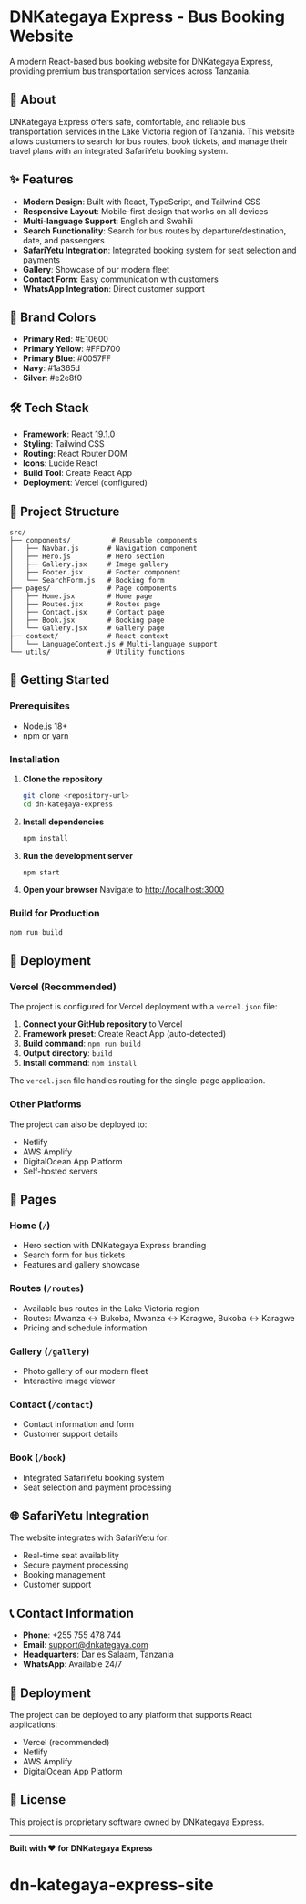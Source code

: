 # DNKategaya Express - Bus Booking Website

A modern React-based bus booking website for DNKategaya Express, providing premium bus transportation services across Tanzania.

## 🚌 About

DNKategaya Express offers safe, comfortable, and reliable bus transportation services in the Lake Victoria region of Tanzania. This website allows customers to search for bus routes, book tickets, and manage their travel plans with an integrated SafariYetu booking system.

## ✨ Features

- **Modern Design**: Built with React, TypeScript, and Tailwind CSS
- **Responsive Layout**: Mobile-first design that works on all devices
- **Multi-language Support**: English and Swahili
- **Search Functionality**: Search for bus routes by departure/destination, date, and passengers
- **SafariYetu Integration**: Integrated booking system for seat selection and payments
- **Gallery**: Showcase of our modern fleet
- **Contact Form**: Easy communication with customers
- **WhatsApp Integration**: Direct customer support

## 🎨 Brand Colors

- **Primary Red**: #E10600
- **Primary Yellow**: #FFD700  
- **Primary Blue**: #0057FF
- **Navy**: #1a365d
- **Silver**: #e2e8f0

## 🛠️ Tech Stack

- **Framework**: React 19.1.0
- **Styling**: Tailwind CSS
- **Routing**: React Router DOM
- **Icons**: Lucide React
- **Build Tool**: Create React App
- **Deployment**: Vercel (configured)

## 📁 Project Structure

```
src/
├── components/          # Reusable components
│   ├── Navbar.js       # Navigation component
│   ├── Hero.js         # Hero section
│   ├── Gallery.jsx     # Image gallery
│   ├── Footer.jsx      # Footer component
│   └── SearchForm.js   # Booking form
├── pages/              # Page components
│   ├── Home.jsx        # Home page
│   ├── Routes.jsx      # Routes page
│   ├── Contact.jsx     # Contact page
│   ├── Book.jsx        # Booking page
│   └── Gallery.jsx     # Gallery page
├── context/            # React context
│   └── LanguageContext.js # Multi-language support
└── utils/              # Utility functions
```

## 🚀 Getting Started

### Prerequisites

- Node.js 18+
- npm or yarn

### Installation

1. **Clone the repository**
   ```bash
   git clone <repository-url>
   cd dn-kategaya-express
   ```

2. **Install dependencies**
   ```bash
   npm install
   ```

3. **Run the development server**
   ```bash
   npm start
   ```

4. **Open your browser**
   Navigate to [http://localhost:3000](http://localhost:3000)

### Build for Production

```bash
npm run build
```

## 🚀 Deployment

### Vercel (Recommended)

The project is configured for Vercel deployment with a `vercel.json` file:

1. **Connect your GitHub repository** to Vercel
2. **Framework preset**: Create React App (auto-detected)
3. **Build command**: `npm run build`
4. **Output directory**: `build`
5. **Install command**: `npm install`

The `vercel.json` file handles routing for the single-page application.

### Other Platforms

The project can also be deployed to:
- Netlify
- AWS Amplify
- DigitalOcean App Platform
- Self-hosted servers

## 📱 Pages

### Home (`/`)
- Hero section with DNKategaya Express branding
- Search form for bus tickets
- Features and gallery showcase

### Routes (`/routes`)
- Available bus routes in the Lake Victoria region
- Routes: Mwanza ↔ Bukoba, Mwanza ↔ Karagwe, Bukoba ↔ Karagwe
- Pricing and schedule information

### Gallery (`/gallery`)
- Photo gallery of our modern fleet
- Interactive image viewer

### Contact (`/contact`)
- Contact information and form
- Customer support details

### Book (`/book`)
- Integrated SafariYetu booking system
- Seat selection and payment processing

## 🌐 SafariYetu Integration

The website integrates with SafariYetu for:
- Real-time seat availability
- Secure payment processing
- Booking management
- Customer support

## 📞 Contact Information

- **Phone**: +255 755 478 744
- **Email**: support@dnkategaya.com
- **Headquarters**: Dar es Salaam, Tanzania
- **WhatsApp**: Available 24/7

## 🚀 Deployment

The project can be deployed to any platform that supports React applications:

- Vercel (recommended)
- Netlify
- AWS Amplify
- DigitalOcean App Platform

## 📄 License

This project is proprietary software owned by DNKategaya Express.

---

**Built with ❤️ for DNKategaya Express**
# dn-kategaya-express-site
